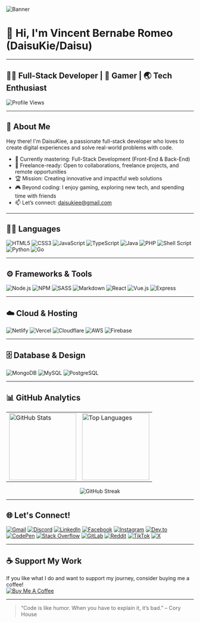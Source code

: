 ![Banner](https://media.discordapp.net/attachments/936614235595763724/1415339077468815401/Black_and_Yellow_Web_Developer_LinkedIn_Banner_1.png?ex=68c2d8bb&is=68c1873b&hm=507e93464a0904f9d80fa52b2760db4c1097948f3b3fc10d84e5fbcb0f8cc54e&=&format=webp&quality=lossless&width=1860&height=465)

# 👋 Hi, I'm Vincent Bernabe Romeo (DaisuKie/Daisu)

---

## 🧑‍💻 Full-Stack Developer | 🚀 Gamer | 🌏 Tech Enthusiast

![Profile Views](https://komarev.com/ghpvc/?username=DaisuKiee&color=brightgreen)

---

## 📝 About Me

Hey there! I'm DaisuKiee, a passionate full-stack developer who loves to create digital experiences and solve real-world problems with code.

- 🎯 Currently mastering: Full-Stack Development (Front-End & Back-End)
- 💼 Freelance-ready: Open to collaborations, freelance projects, and remote opportunities
- 🏆 Mission: Creating innovative and impactful web solutions
- 🎮 Beyond coding: I enjoy gaming, exploring new tech, and spending time with friends
- 📫 Let’s connect: daisukiee@gmail.com

---

## 🧑‍💻 Languages
![HTML5](https://img.shields.io/badge/-HTML5-E34F26?style=flat&logo=html5&logoColor=white)
![CSS3](https://img.shields.io/badge/-CSS3-1572B6?style=flat&logo=css3&logoColor=white)
![JavaScript](https://img.shields.io/badge/-JavaScript-F7DF1E?style=flat&logo=javascript&logoColor=black)
![TypeScript](https://img.shields.io/badge/-TypeScript-3178C6?style=flat&logo=typescript&logoColor=white)
![Java](https://img.shields.io/badge/-Java-007396?style=flat&logo=java&logoColor=white)
![PHP](https://img.shields.io/badge/-PHP-777BB4?style=flat&logo=php&logoColor=white)
![Shell Script](https://img.shields.io/badge/-Shell%20Script-4EAA25?style=flat&logo=gnu-bash&logoColor=white)
![Python](https://img.shields.io/badge/-Python-3776AB?style=flat&logo=python&logoColor=white)
![Go](https://img.shields.io/badge/-Go-00ADD8?style=flat&logo=go&logoColor=white)

---

## ⚙️ Frameworks & Tools
![Node.js](https://img.shields.io/badge/-Node.js-339933?style=flat&logo=nodedotjs&logoColor=white)
![NPM](https://img.shields.io/badge/-NPM-CB3837?style=flat&logo=npm&logoColor=white)
![SASS](https://img.shields.io/badge/-SASS-CC6699?style=flat&logo=sass&logoColor=white)
![Markdown](https://img.shields.io/badge/-Markdown-000000?style=flat&logo=markdown&logoColor=white)
![React](https://img.shields.io/badge/-React-61DAFB?style=flat&logo=react&logoColor=black)
![Vue.js](https://img.shields.io/badge/-Vue.js-4FC08D?style=flat&logo=vue.js&logoColor=white)
![Express](https://img.shields.io/badge/-Express-000000?style=flat&logo=express&logoColor=white)

---

## ☁️ Cloud & Hosting
![Netlify](https://img.shields.io/badge/-Netlify-00C7B7?style=flat&logo=netlify&logoColor=white)
![Vercel](https://img.shields.io/badge/-Vercel-000000?style=flat&logo=vercel&logoColor=white)
![Cloudflare](https://img.shields.io/badge/-Cloudflare-F38020?style=flat&logo=cloudflare&logoColor=white)
![AWS](https://img.shields.io/badge/-AWS-232F3E?style=flat&logo=amazon-aws&logoColor=white)
![Firebase](https://img.shields.io/badge/-Firebase-FFCA28?style=flat&logo=firebase&logoColor=white)

---

## 🗄️ Database & Design
![MongoDB](https://img.shields.io/badge/-MongoDB-47A248?style=flat&logo=mongodb&logoColor=white)
![MySQL](https://img.shields.io/badge/-MySQL-4479A1?style=flat&logo=mysql&logoColor=white)
![PostgreSQL](https://img.shields.io/badge/-PostgreSQL-336791?style=flat&logo=postgresql&logoColor=white)

---

## 📊 GitHub Analytics

<table>
  <tr>
    <td>
      <img src="https://github-readme-stats.vercel.app/api?username=DaisuKiee&show_icons=true&theme=github_dark&hide_title=true" alt="GitHub Stats" height="180" />
    </td>
    <td>
      <img src="https://github-readme-stats.vercel.app/api/top-langs/?username=DaisuKiee&layout=compact&theme=github_dark" alt="Top Languages" height="180" />
    </td>
  </tr>
</table>

<p align="center">
  <img src="https://github-readme-streak-stats.herokuapp.com/?user=DaisuKiee&theme=github-dark" alt="GitHub Streak" />
</p>

---

## 🌐 Let's Connect!

[![Gmail](https://img.shields.io/badge/-Gmail-EA4335?style=flat&logo=gmail&logoColor=white)](mailto:daisukiee@gmail.com)
[![Discord](https://img.shields.io/badge/-Discord-5865F2?style=flat&logo=discord&logoColor=white)](#)
[![LinkedIn](https://img.shields.io/badge/-LinkedIn-0A66C2?style=flat&logo=linkedin&logoColor=white)](#)
[![Facebook](https://img.shields.io/badge/-Facebook-1877F2?style=flat&logo=facebook&logoColor=white)](#)
[![Instagram](https://img.shields.io/badge/-Instagram-E4405F?style=flat&logo=instagram&logoColor=white)](#)
[![Dev.to](https://img.shields.io/badge/-Dev.to-0A0A0A?style=flat&logo=devdotto&logoColor=white)](#)
[![CodePen](https://img.shields.io/badge/-CodePen-000000?style=flat&logo=codepen&logoColor=white)](#)
[![Stack Overflow](https://img.shields.io/badge/-Stack%20Overflow-FE7A16?style=flat&logo=stackoverflow&logoColor=white)](#)
[![GitLab](https://img.shields.io/badge/-GitLab-FC6D26?style=flat&logo=gitlab&logoColor=white)](#)
[![Reddit](https://img.shields.io/badge/-Reddit-FF4500?style=flat&logo=reddit&logoColor=white)](#)
[![TikTok](https://img.shields.io/badge/-TikTok-010101?style=flat&logo=tiktok&logoColor=white)](#)
[![X](https://img.shields.io/badge/-X-000000?style=flat&logo=x&logoColor=white)](#)

---

## ☕ Support My Work

If you like what I do and want to support my journey, consider buying me a coffee!  
[![Buy Me A Coffee](https://img.shields.io/badge/-Buy%20Me%20A%20Coffee-FFDD00?style=flat&logo=buy-me-a-coffee&logoColor=black)](https://www.buymeacoffee.com/daisukie)

---

> “Code is like humor. When you have to explain it, it’s bad.” – Cory House
